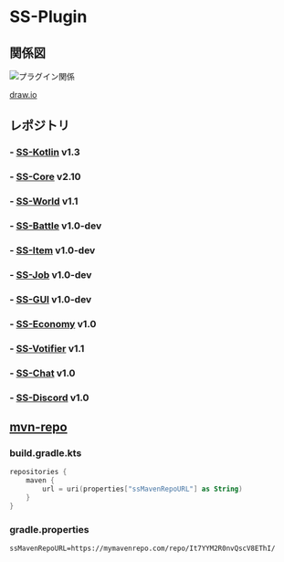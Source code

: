 # SS-Plugin

## 関係図
![プラグイン関係](https://github.com/sya-ri/SS-Plugin/raw/master/SS-Plugin.png)

[draw.io](http://draw.io/)

## レポジトリ
### - [SS-Kotlin](https://github.com/sya-ri/SS-Kotlin) v1.3
### - [SS-Core](https://github.com/sya-ri/SS-Core) v2.10
### - [SS-World](https://github.com/sya-ri/SS-World) v1.1
### - [SS-Battle](https://github.com/sya-ri/SS-Battle) v1.0-dev
### - [SS-Item](https://github.com/sya-ri/SS-Item) v1.0-dev
### - [SS-Job](https://github.com/sya-ri/SS-Job) v1.0-dev
### - [SS-GUI](https://github.com/sya-ri/SS-GUI) v1.0-dev
### - [SS-Economy](https://github.com/sya-ri/SS-Economy) v1.0
### - [SS-Votifier](https://github.com/sya-ri/SS-Votifier) v1.1
### - [SS-Chat](https://github.com/sya-ri/SS-Chat) v1.0
### - [SS-Discord](https://github.com/sya-ri/SS-Discord) v1.0

## [mvn-repo](https://mymavenrepo.com/repo/It7YYM2R0nvQscV8EThI/)
### build.gradle.kts
```build.gradle.kts
repositories {
    maven {
        url = uri(properties["ssMavenRepoURL"] as String)
    }
}
```

### gradle.properties
```
ssMavenRepoURL=https://mymavenrepo.com/repo/It7YYM2R0nvQscV8EThI/
```
